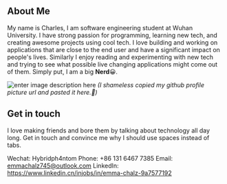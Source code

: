 ## About Me
My name is Charles, I am  software engineering student at Wuhan University. I have strong passion for programming, learning new tech, and creating awesome projects using cool tech. I love building and working on applications that are close to the end user and have a significant impact on people's lives. Similarly I enjoy reading and experimenting with new tech and trying to see what possible live changing applications might come out of them. Simply put, I am a big **Nerd**😀.


![enter image description here](https://avatars.githubusercontent.com/u/46445613?v=4)
*(I shameless copied my github profile picture url and pasted it here.🤭)*


## Get in touch
I love making friends and bore them by talking about technology all day long. Get in touch and convince me why I should use spaces instead of tabs. 

Wechat: Hybridph4ntom
Phone: +86 131 6467 7385
Email: emmachalz745@outlook.com
LinkedIn: https://www.linkedin.cn/injobs/in/emma-chalz-9a7577192
